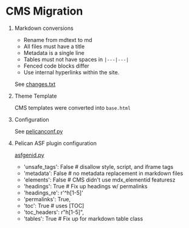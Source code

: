 # CMS Migration

1. Markdown conversions

   - Rename from mdtext to md
   - All files must have a title
   - Metadata is a single line
   - Tables must not have spaces in `|---|---|`
   - Fenced code blocks differ
   - Use internal hyperlinks within the site.

   See [changes.txt](changes.txt)

2. Theme Template

   CMS templates were converted into `base.html`

3. Configuration

   See [pelicanconf.py](../pelicanconf.py)

4. Pelican ASF plugin configuration

   [asfgenid.py](../theme/plugins/asfgenid.py)

   - 'unsafe_tags': False # disallow style, script, and iframe tags
   - 'metadata': False    # no metadata replacement in markdown files
   - 'elements': False    # CMS didn't use mdx_elementid featuresz
   - 'headings': True     # Fix up headings w/ permalinks
   - 'headings_re': r'^h[1-5]'
   - 'permalinks': True,
   - 'toc': True          # uses [TOC]
   - 'toc_headers': r"h[1-5]",
   - 'tables': True       # Fix up for markdown table class
